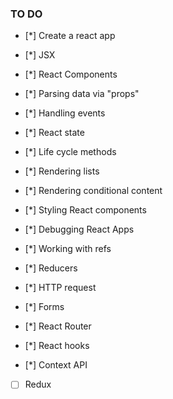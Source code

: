 ### TO DO
- [*] Create a react app
- [*] JSX
- [*] React Components
- [*] Parsing data via "props"
- [*] Handling events
- [*] React state
- [*] Life cycle methods
- [*] Rendering lists
- [*] Rendering conditional content
- [*] Styling React components
- [*] Debugging React Apps

- [*] Working with refs
- [*] Reducers
- [*] HTTP request
- [*] Forms
- [*] React Router

- [*] React hooks
- [*] Context API
- [ ] Redux
